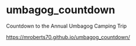 # umbagog_countdown
Countdown to the Annual Umbagog Camping Trip



https://mroberts70.github.io/umbagog_countdown/
